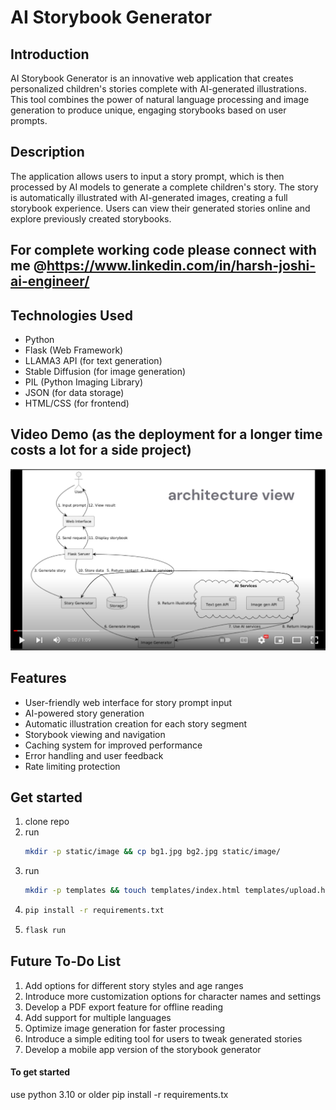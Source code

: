 # AI Storybook Generator

## Introduction
AI Storybook Generator is an innovative web application that creates personalized children's stories complete with AI-generated illustrations. This tool combines the power of natural language processing and image generation to produce unique, engaging storybooks based on user prompts.

## Description
The application allows users to input a story prompt, which is then processed by AI models to generate a complete children's story. The story is automatically illustrated with AI-generated images, creating a full storybook experience. Users can view their generated stories online and explore previously created storybooks.

## For complete working code please connect with me @https://www.linkedin.com/in/harsh-joshi-ai-engineer/

## Technologies Used
- Python
- Flask (Web Framework)
- LLAMA3 API (for text generation)
- Stable Diffusion (for image generation)
- PIL (Python Imaging Library)
- JSON (for data storage)
- HTML/CSS (for frontend)

## Video Demo (as the deployment for a longer time costs a lot for a side project)

[![IMAGE ALT TEXT HERE](Video_Thumbnail.png)](https://www.youtube.com/watch?v=JiLOqWepyo0w)


## Features
- User-friendly web interface for story prompt input
- AI-powered story generation
- Automatic illustration creation for each story segment
- Storybook viewing and navigation
- Caching system for improved performance
- Error handling and user feedback
- Rate limiting protection

## Get started
1) clone repo
2) run
   ```bash
   mkdir -p static/image && cp bg1.jpg bg2.jpg static/image/
   ```
4) run 
   ```bash
   mkdir -p templates && touch templates/index.html templates/upload.html
   ```
5) ```bash
   pip install -r requirements.txt
   ```
6) ```bash 
   flask run
   ```

## Future To-Do List
1. Add options for different story styles and age ranges
2. Introduce more customization options for character names and settings
3. Develop a PDF export feature for offline reading
4. Add support for multiple languages
5. Optimize image generation for faster processing
6. Introduce a simple editing tool for users to tweak generated stories
7.  Develop a mobile app version of the storybook generator

#### To get started
use python 3.10 or older
pip install -r requirements.tx
